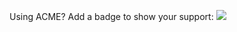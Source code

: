 Using ACME? Add a badge to show your support: ![](https://img.shields.io/badge/powered%20by-ACME-aa0000.svg)
